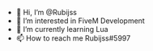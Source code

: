 - 👋 Hi, I’m @Rubijss
- 👀 I’m interested in FiveM Development
- 🌱 I’m currently learning Lua
- 📫 How to reach me Rubijss#5997
<!---
Rubijss/Rubijss is a ✨ special ✨ repository because its `README.md` (this file) appears on your GitHub profile.
You can click the Preview link to take a look at your changes.
--->

